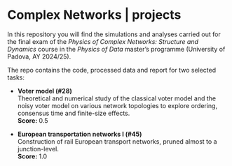 # Complex Networks | projects

In this repository you will find the simulations and analyses carried out for the final exam of the *Physics of Complex Networks: Structure and Dynamics* course in the *Physics of Data* master’s programme (University of Padova, AY 2024/25).

The repo contains the code, processed data and report for two selected tasks:

- **Voter model (#28)**  
  Theoretical and numerical study of the classical voter model and the noisy voter model on various network topologies to explore ordering, consensus time and finite-size effects.  
  **Score:** 0.5

- **European transportation networks I (#45)**  
  Construction of rail European transport networks, pruned almost to a junction-level.  
  **Score:** 1.0
